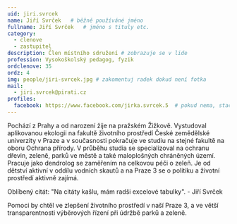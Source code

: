 ```yaml
---
uid: jiri.svrcek
name: Jiří Svrček  	# běžně používáné jméno
fullname: Jiří Svrček  	# jméno s tituly etc.
category:
  - clenove
  - zastupitel
description: Člen místního sdružení # zobrazuje se v lide
profession: Vysokoškolský pedagog, fyzik
ordclenove: 35
ordz: 4
img: people/jiri-svrcek.jpg # zakomentuj radek dokud není fotka
mail:
  - jiri.svrcek@pirati.cz
profiles:
  facebook: https://www.facebook.com/jirka.svrcek.5  # pokud nema, staci smazat tuto radku  
---
```

 
Pochází z Prahy a od narození žije na pražském Žižkově. Vystudoval aplikovanou ekologii na fakultě životního prostředí České zemědělské univerzity v Praze a v současnosti pokračuje ve studiu na stejné fakultě na oboru Ochrana přírody. V průběhu studia se specializoval na ochranu dřevin, zeleně, parků ve městě a také maloplošných chráněných území. Pracuje jako dendrolog se zaměřením na celkovou péči o zeleň. Je od dětství aktivní v oddílu vodních skautů a na Praze 3 se o politiku a životní prostředí aktivně zajímá.

Oblíbený citát: "Na citáty kašlu, mám radši excelové tabulky". - Jiří Svrček 

Pomoci by chtěl ve zlepšení životního prostředí v naší Praze 3, a ve větší transparentnosti výběrových řízení při údržbě parků a zeleně. 
